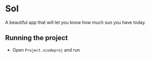 # Sol

A beautiful app that will let you know how much sun you have today.

## Running the project

- Open `Project.xcodeproj` and run
